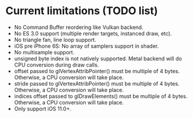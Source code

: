 # Current limitations (TODO list)
- No Command Buffer reordering like Vulkan backend.
- No ES 3.0 support (multiple render targets, instanced draw, etc).
- No triangle fan, line loop support.
- iOS pre iPhone 6S: No array of samplers support in shader.
- No multisample support.
- unsigned byte index is not natively supported. Metal backend will do CPU conversion during draw calls.
- offset passed to glVertexAttribPointer() must be multiple of 4 bytes.
Otherwise, a CPU conversion will take place.
- stride passed to glVertexAttribPointer() must be multiple of 4 bytes.
Otherwise, a CPU conversion will take place.
- indices offset passed to glDrawElements() must be multiple of 4 bytes.
Otherwise, a CPU conversion will take place.
- Only support iOS 11.0+.